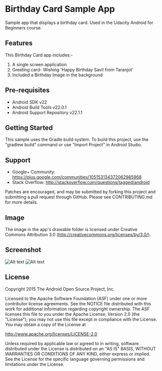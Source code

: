 Birthday Card Sample App
===================================

Sample app that displays a birthday card. Used in the Udacity Android for Beginners course.

Features
--------
This Birthday Card app includes:-
1. A single screen application 
2. Greeting card- Wishing 'Happy Birthday Savi! from Taranjot'
3. Included a Birthday Image in the background

Pre-requisites
--------------

- Android SDK v22
- Android Build Tools v22.0.1
- Android Support Repository v22.1.1

Getting Started
---------------

This sample uses the Gradle build system. To build this project, use the
"gradlew build" command or use "Import Project" in Android Studio.

Support
-------

- Google+ Community: https://plus.google.com/communities/105153134372062985968
- Stack Overflow: http://stackoverflow.com/questions/tagged/android

Patches are encouraged, and may be submitted by forking this project and
submitting a pull request through GitHub. Please see CONTRIBUTING.md for more details.

Image
-----

The image in the app's drawable folder is licensed under Creative Commons Attribution 3.0
(http://creativecommons.org/licenses/by/3.0/).

Screenshot
----------
![Alt text](https://github.com/Taranjot220/HappyBirthdayApp/tree/master/app/src/main/res/drawable/screen1.png?raw=true "Screenshot 1")
![Alt text](https://github.com/Taranjot220/HappyBirthdayApp/tree/master/app/src/main/res/drawable/screen2.png?raw=true "Screenshot 2")

License
-------

Copyright 2015 The Android Open Source Project, Inc.

Licensed to the Apache Software Foundation (ASF) under one or more contributor
license agreements.  See the NOTICE file distributed with this work for
additional information regarding copyright ownership.  The ASF licenses this
file to you under the Apache License, Version 2.0 (the "License"); you may not
use this file except in compliance with the License.  You may obtain a copy of
the License at

http://www.apache.org/licenses/LICENSE-2.0

Unless required by applicable law or agreed to in writing, software
distributed under the License is distributed on an "AS IS" BASIS, WITHOUT
WARRANTIES OR CONDITIONS OF ANY KIND, either express or implied.  See the
License for the specific language governing permissions and limitations under
the License.

